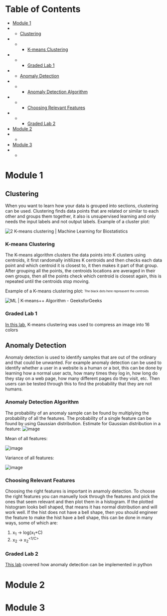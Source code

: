  # Table of Contents
 - [Module 1](#module-1)
 - - [Clustering](#Clustering)
 - - - [K-means Clustering](#K-means-Clustering)
 - - - [Graded Lab 1](Graded-Lab-1)
 - - [Anomaly Detection](#Anomaly-Detection)
 - - - [Anomaly Detection Algorithm](#Anomaly-Detection-Algorithm)
 - - - [Choosing Relevant Features](#Choosing-Relevant-Features)
 - - - [Graded Lab 2](#Graded-Lab-2)
 - [Module 2](#module-2)
 - - 
 - [Module 3](#module-3)
 - -
 
# Module 1
## Clustering
When you want to learn how your data is grouped into sections, clustering can be used. Clustering finds data points that are related or similar to each other and groups them together, it also is unsupervised learning and only needs the input labels and not output labels.
Example of a cluster plot:

![2 K-means clustering | Machine Learning for Biostatistics](https://bookdown.org/tpinto_home/Unsupervised-learning/kmeans.png)


### K-means Clustering
The K-means algorithm clusters the data points into K clusters using centroids, it first randomally initilizes K centroids and then checks each data point and which centroid it is closest to, it then makes it part of that group. After grouping all the points, the centroids locations are averaged in their own groups, then all the points check which centroid is closest again, this is repeated until the centroids stop moving.

Example of a K-means clustering plot:
<sub><sup>The black dots here repreasent the centroids</sup></sub>

![ML | K-means++ Algorithm - GeeksforGeeks](https://media.geeksforgeeks.org/wp-content/uploads/20190812011831/Screenshot-2019-08-12-at-1.09.42-AM.png)

### Graded Lab 1
[In this lab](C3_W1_KMeans_Assignment.ipynb), K-means clustering was used to compress an image into 16 colors

## Anomaly Detection
Anomaly detection is used to identify samples that are out of the ordinary and that could be unwanted. For example anomaly detection can be used to identify whether a user in a website is a human or a bot, this can be done by learning how a normal user acts, how many times they log in, how long do they stay on a web page, how many different pages do they visit, etc. Then users can be tested through this to find the probability that they are not humans.

### Anomaly Detection Algorithm
The probability of an anomaly sample can be found by multiplying the probability of all the features. The probability of a single feature can be found by using Gaussian distribution.
Estimate for Gaussian distribution in a feature:
 ![image](https://user-images.githubusercontent.com/121340570/235346056-0b26b9fa-514c-4c18-841c-2e9f95d87bcb.png)
 
Mean of all features:

![image](https://user-images.githubusercontent.com/121340570/235346181-5a78abf2-8b1b-47db-9ec0-09a7c1e9e50e.png)

Variance of all features:

![image](https://user-images.githubusercontent.com/121340570/235346209-92a7ce3f-529a-40ec-8169-ce994bf6bbc6.png)

### Choosing Relevant Features
Choosing the right features is important in anamoly detection. To choose the right features you can manuelly look through the features and pick the ones that seem relevant and then plot them in a histogram. 
If the plotted histogram looks bell shaped, that means it has normal distribution and will work well. If the hist does not have a bell shape, then you should engineer the feature to make the hist have a bell shape, this can be done in many ways, some of which are: 
1. x<sub>1</sub> → log(x<sub>1</sub>+C)
2. x<sub>2</sub> → x<sub>2</sub><sup><1/C></sup>

### Graded Lab 2
[This lab](C3_W1_Anomaly_Detection.ipynb) covered how anomaly detection can be implemented in python

 
 # Module 2
 
 # Module 3
